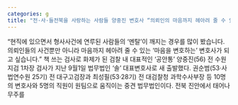 ```yaml
---
categories: g
title: "전·사·들전북을 사랑하는 사람들 양중진 변호사 “의뢰인의 마음까지 헤아려 줄 수 있는  변호사 될 것”"
---
```

“현직에 있으면서 형사사건에 연루된 사람들의 ‘멘탈’이 깨지는 경우를 많이 봤습니다. 의뢰인들의 사건뿐만 아니라 마음까지 헤아려 줄 수 있는 ‘마음을 변호하는’ 변호사가 되고 싶습니다.” 책 쓰는 검사로 화제가 된 검찰 내 대표적인 ‘공안통’ 양중진(56) 전 수원지검 1차장 검사가 지난 9월1일 법무법인 ‘솔’ 대표변호사로 새 출발했다. 권순범(53·사법연수원 25기) 전 대구고검장과 최성필(53·28기) 전 대검찰청 과학수사부장 등 10명의 변호사와 5명의 직원이 원팀으로 움직이는 중견 법무법인이다. 전북 진안에서 태어나 무주를